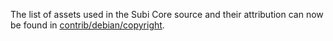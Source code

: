 The list of assets used in the Subi Core source and their attribution can now be found in [contrib/debian/copyright](../contrib/debian/copyright).
